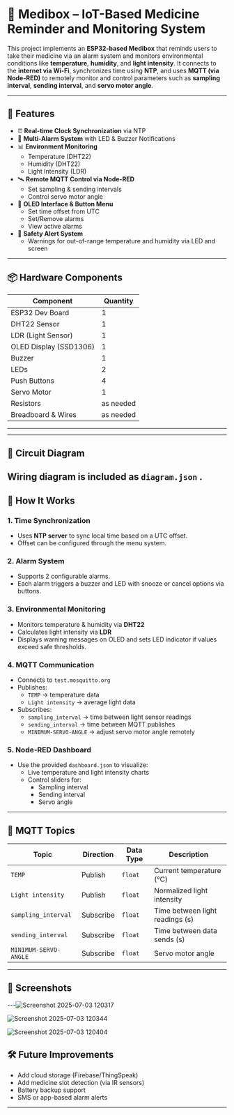 # 💊 Medibox – IoT-Based Medicine Reminder and Monitoring System

This project implements an **ESP32-based Medibox** that reminds users to take their medicine via an alarm system and monitors environmental conditions like **temperature**, **humidity**, and **light intensity**. It connects to the **internet via Wi-Fi**, synchronizes time using **NTP**, and uses **MQTT (via Node-RED)** to remotely monitor and control parameters such as **sampling interval**, **sending interval**, and **servo motor angle**.

---

## 🚀 Features

- ⏰ **Real-time Clock Synchronization** via NTP
- 🔔 **Multi-Alarm System** with LED & Buzzer Notifications
- 📊 **Environment Monitoring**
  - Temperature (DHT22)
  - Humidity (DHT22)
  - Light Intensity (LDR)
- 🛰️ **Remote MQTT Control via Node-RED**
  - Set sampling & sending intervals
  - Control servo motor angle
- 🧠 **OLED Interface & Button Menu**
  - Set time offset from UTC
  - Set/Remove alarms
  - View active alarms
- 🧪 **Safety Alert System**
  - Warnings for out-of-range temperature and humidity via LED and screen

---

## 📦 Hardware Components

| Component        | Quantity |
|------------------|----------|
| ESP32 Dev Board   | 1        |
| DHT22 Sensor      | 1        |
| LDR (Light Sensor)| 1        |
| OLED Display (SSD1306) | 1  |
| Buzzer            | 1        |
| LEDs              | 2        |
| Push Buttons      | 4        |
| Servo Motor       | 1        |
| Resistors         | as needed|
| Breadboard & Wires| as needed|

---


---

## 🔌 Circuit Diagram

Wiring diagram is included as `diagram.json` .
---

## 🧠 How It Works

### 1. Time Synchronization
- Uses **NTP server** to sync local time based on a UTC offset.
- Offset can be configured through the menu system.

### 2. Alarm System
- Supports 2 configurable alarms.
- Each alarm triggers a buzzer and LED with snooze or cancel options via buttons.

### 3. Environmental Monitoring
- Monitors temperature & humidity via **DHT22**
- Calculates light intensity via **LDR**
- Displays warning messages on OLED and sets LED indicator if values exceed safe thresholds.

### 4. MQTT Communication
- Connects to `test.mosquitto.org`
- Publishes:
  - `TEMP` → temperature data
  - `Light intensity` → average light data
- Subscribes:
  - `sampling_interval` → time between light sensor readings
  - `sending_interval` → time between MQTT publishes
  - `MINIMUM-SERVO-ANGLE` → adjust servo motor angle remotely

### 5. Node-RED Dashboard
- Use the provided `dashboard.json` to visualize:
  - Live temperature and light intensity charts
  - Control sliders for:
    - Sampling interval
    - Sending interval
    - Servo angle

---

## 📲 MQTT Topics

| Topic               | Direction | Data Type | Description                     |
|---------------------|-----------|-----------|---------------------------------|
| `TEMP`              | Publish   | `float`   | Current temperature (°C)       |
| `Light intensity`   | Publish   | `float`   | Normalized light intensity     |
| `sampling_interval` | Subscribe | `float`   | Time between light readings (s)|
| `sending_interval`  | Subscribe | `float`   | Time between data sends (s)    |
| `MINIMUM-SERVO-ANGLE`| Subscribe| `float`   | Servo motor angle              |

---


## 🧪 Screenshots


---![Screenshot 2025-07-03 120317](https://github.com/user-attachments/assets/3d2af4f0-e442-4e45-a8b7-6413833fe12d)

![Screenshot 2025-07-03 120344](https://github.com/user-attachments/assets/c765855b-c3f6-4a09-aa6a-7fd2806e6d21)

![Screenshot 2025-07-03 120404](https://github.com/user-attachments/assets/6576eaf9-aea0-44d4-81aa-5945805bff17)

## 🛠️ Future Improvements

- Add cloud storage (Firebase/ThingSpeak)
- Add medicine slot detection (via IR sensors)
- Battery backup support
- SMS or app-based alarm alerts

---

